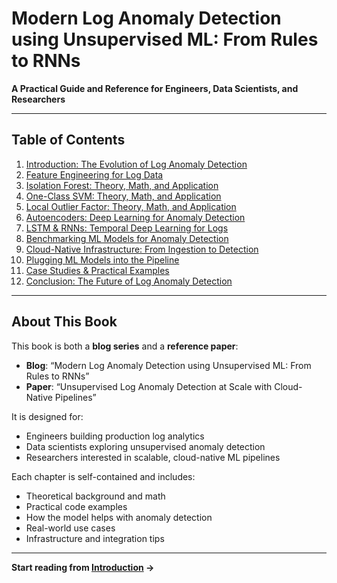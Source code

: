 # Modern Log Anomaly Detection using Unsupervised ML: From Rules to RNNs

**A Practical Guide and Reference for Engineers, Data Scientists, and Researchers**

---

## Table of Contents

1. [Introduction: The Evolution of Log Anomaly Detection](introduction.md)
2. [Feature Engineering for Log Data](feature_engineering.md)
3. [Isolation Forest: Theory, Math, and Application](isolation_forest.md)
4. [One-Class SVM: Theory, Math, and Application](one_class_svm.md)
5. [Local Outlier Factor: Theory, Math, and Application](lof.md)
6. [Autoencoders: Deep Learning for Anomaly Detection](autoencoder.md)
7. [LSTM & RNNs: Temporal Deep Learning for Logs](lstm_rnn.md)
8. [Benchmarking ML Models for Anomaly Detection](benchmarking.md)
9. [Cloud-Native Infrastructure: From Ingestion to Detection](infrastructure.md)
10. [Plugging ML Models into the Pipeline](model_integration.md)
11. [Case Studies & Practical Examples](case_studies.md)
12. [Conclusion: The Future of Log Anomaly Detection](conclusion.md)

---

## About This Book

This book is both a **blog series** and a **reference paper**:
- **Blog**: “Modern Log Anomaly Detection using Unsupervised ML: From Rules to RNNs”
- **Paper**: “Unsupervised Log Anomaly Detection at Scale with Cloud-Native Pipelines”

It is designed for:
- Engineers building production log analytics
- Data scientists exploring unsupervised anomaly detection
- Researchers interested in scalable, cloud-native ML pipelines

Each chapter is self-contained and includes:
- Theoretical background and math
- Practical code examples
- How the model helps with anomaly detection
- Real-world use cases
- Infrastructure and integration tips

---

**Start reading from [Introduction](introduction.md) →** 